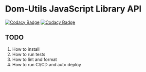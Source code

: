# Dom-Utils JavaScript Library API

[![Codacy Badge](https://api.codacy.com/project/badge/Grade/90ec6f5899214c2ead739996d93ecfef)](https://app.codacy.com/gh/Org-Trial/dom-utils?utm_source=github.com&utm_medium=referral&utm_content=Org-Trial/dom-utils&utm_campaign=Badge_Grade_Settings)
[![Codacy Badge](https://api.codacy.com/project/badge/Grade/90ec6f5899214c2ead739996d93ecfef)](https://app.codacy.com/gh/Org-Trial/dom-utils?utm_source=github.com&utm_medium=referral&utm_content=Org-Trial/dom-utils&utm_campaign=Badge_Grade_Settings)

## TODO

1.  How to install
2.  How to run tests
3.  How to lint and format
4.  How to run CI/CD and auto deploy
